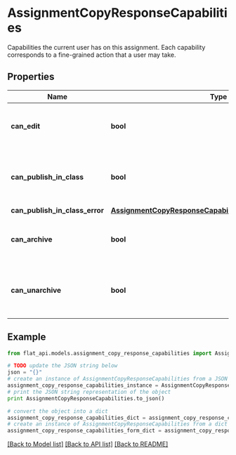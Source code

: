 # AssignmentCopyResponseCapabilities

Capabilities the current user has on this assignment. Each capability corresponds to a fine-grained action that a user may take.

## Properties

Name | Type | Description | Notes
------------ | ------------- | ------------- | -------------
**can_edit** | **bool** | Whether the current user can edit the assignment  | 
**can_publish_in_class** | **bool** | Whether this assignment can be published in a class  | 
**can_publish_in_class_error** | [**AssignmentCopyResponseCapabilitiesCanPublishInClassError**](AssignmentCopyResponseCapabilitiesCanPublishInClassError.md) |  | [optional] 
**can_archive** | **bool** | Whether the current user can archive the assignment  | 
**can_unarchive** | **bool** | Whether the current user can unarchive the assignment  | 

## Example

```python
from flat_api.models.assignment_copy_response_capabilities import AssignmentCopyResponseCapabilities

# TODO update the JSON string below
json = "{}"
# create an instance of AssignmentCopyResponseCapabilities from a JSON string
assignment_copy_response_capabilities_instance = AssignmentCopyResponseCapabilities.from_json(json)
# print the JSON string representation of the object
print AssignmentCopyResponseCapabilities.to_json()

# convert the object into a dict
assignment_copy_response_capabilities_dict = assignment_copy_response_capabilities_instance.to_dict()
# create an instance of AssignmentCopyResponseCapabilities from a dict
assignment_copy_response_capabilities_form_dict = assignment_copy_response_capabilities.from_dict(assignment_copy_response_capabilities_dict)
```
[[Back to Model list]](../README.md#documentation-for-models) [[Back to API list]](../README.md#documentation-for-api-endpoints) [[Back to README]](../README.md)


